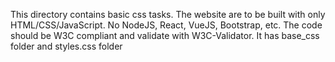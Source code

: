 This directory contains basic css tasks.
The website are to be built with only HTML/CSS/JavaScript. No NodeJS, React, VueJS, Bootstrap, etc.
The code should be W3C compliant and validate with W3C-Validator.
It has base_css folder and styles.css folder
